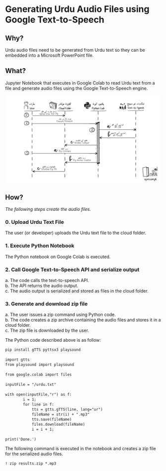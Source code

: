# Generating Urdu Audio Files using Google Text-to-Speech
## Why?
Urdu audio files need to be generated from Urdu text so they can be embedded into a Microsoft PowerPoint file. 
## What?
Jupyter Notebook that executes in Google Colab to read Urdu text from a file and generate audio files using the Google Text-to-Speech engine.

![Translate Console App](../files/gTTS-STD.png)
## How?
*The following steps create the audio files.*
### 0. Upload Urdu Text File
The user (or developer) uploads the Urdu text file to the cloud folder.
### 1. Execute Python Notebook
The Python notebook on Google Colab is executed.
### 2. Call Google Text-to-Speech API and serialize output
a. The code calls the text-to-speech API.<br />
b. The API returns the audio output.<br />
c. The audio output is serialized and stored as files in the cloud folder.<br />
### 3. Generate and download zip file
a. The user issues a zip command using Python code.<br />
b. The code creates a zip archive containing the audio files and stores it in a cloud folder.<br />
c. The zip file is downloaded by the user.<br />

The Python code described above is as follow:
```
pip install gTTS pyttsx3 playsound

import gtts
from playsound import playsound

from google.colab import files

inputFile = "/urdu.txt"

with open(inputFile,"r") as f:
        i = 1;
        for line in f:
            tts = gtts.gTTS(line, lang="ur")
            fileName = str(i) + ".mp3"
            tts.save(fileName)
            files.download(fileName)
            i = i + 1;

print('Done.')
```

The following command is executed in the notebook and creates a zip file for the serialized audio files.
```
! zip results.zip *.mp3
```
